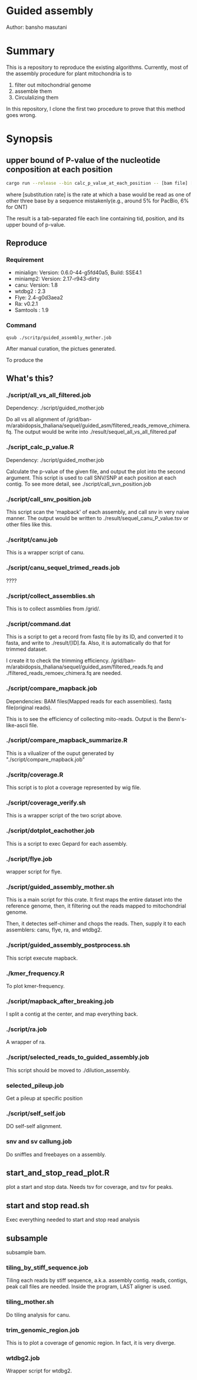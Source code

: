 # Guided assembly

Author: bansho masutani

# Summary

This is a repository to reproduce the existing algorithms.
Currently, most of the assembly procedure for plant mitochondria is to
1. filter out mitochondrial genome
2. assemble them
3. Circulalizing them

In this repository, I clone the first two procedure to
prove that this method goes wrong.


# Synopsis
## upper bound of P-value of the nucleotide conposition at each position
```bash
cargo run --release --bin calc_p_value_at_each_position -- [bam file] [substitution rate] > [tsv file]
```
where [substitution rate] is the rate at which a base would be read as one of other three base by a sequence mistakenly(e.g., around 5% for PacBio, 6% for ONT)

The result is a tab-separated file each line containing tid, position, and its upper bound of p-value.


## Reproduce

### Requirement

- minialign: Version: 0.6.0-44-g5fd40a5, Build: SSE4.1
- miniamp2: Version: 2.17-r943-dirty
- canu: Version: 1.8
- wtdbg2 : 2.3
- Flye: 2.4-g0d3aea2
- Ra: v0.2.1
- Samtools : 1.9

### Command

```
qsub ./scritp/guided_assembly_mother.job
```

After manual curation, the pictues generated.

To produce the 


## What's this?

### ./script/all_vs_all_filtered.job

Dependency: ./script/guided_mother.job

Do all vs all alignment of /grid/ban-m/arabidopsis_thaliana/sequel/guided_asm/filtered_reads_remove_chimera.fq.
The output would be write into ./result/sequel_all_vs_all_filtered.paf


### ./script_calc_p_value.R

Dependency: ./script/guided_mother.job

Calculate the p-value of the given file, and output the plot into the second argument.
This script is used to call SNV/SNP at each position at each contig.
To see more detail, see ./script/call_svn_position.job

### ./script/call_snv_position.job

This script scan the 'mapback' of each assembly, and call snv in very naive manner.
The output would be written to ./result/sequel_canu_P_value.tsv or other files like this.

### ./scritpt/canu.job

This is a wrapper script of canu.


### ./script/canu_sequel_trimed_reads.job


????

### ./script/collect_assemblies.sh

This is to collect assmblies from /grid/.

### ./script/command.dat

This is a script to get a record from fastq file by its ID, and converted it to fasta, and write to ./result/[ID].fa.
Also, it is automatically do that for trimmed dataset.

I create it to check the trimming efficiency. /grid/ban-m/arabidopsis_thaliana/sequel/guided_asm/filtered_reads.fq and ./filtered_reads_remoev_chimera.fq are needed.


### ./script/compare_mapback.job

Dependencies: BAM files(Mapped reads for each assemblies). fastq file(original reads).

This is to see the efficiency of collecting mito-reads. Output is the Benn's-like-ascii file.

### ./script/compare_mapback_summarize.R

This is a vilualizer of the ouput generated by "./script/compare_mapback.job"

### ./scritp/coverage.R

This script is to plot a coverage represented by wig file.

### ./script/coverage_verify.sh

This is a wrapper script of the two script above.


### ./script/dotplot_eachother.job

This is a script to exec Gepard for each assembly.


### ./script/flye.job
wrapper script for flye.


### ./script/guided_assembly_mother.sh

This is a main script for this crate.
It first maps the entire dataset into the reference genome, then, it filtering out the reads mapped to mitochondrial genome.

Then, it detectes self-chimer and chops the reads. Then, supply it to each assemblers: canu, flye, ra, and wtdbg2.

### ./script/guided_assembly_postprocess.sh

This script execute mapback.

### ./kmer_frequency.R

To plot kmer-frequency.

### ./script/mapback_after_breaking.job

I split a contig at the center, and map everything back.


### ./script/ra.job

A wrapper of ra.

### ./script/selected_reads_to_guided_assembly.job

This script should be moved to ./dilution_assembly.

### selected_pileup.job

Get a pileup at specific position


### ./script/self_self.job

DO self-self alignment.

### snv and sv callung.job

Do sniffles and freebayes on a assembly.

## start_and_stop_read_plot.R

plot a start and stop data. Needs tsv for coverage, and tsv for peaks.

## start and stop read.sh

Exec everything needed to start and stop read analysis

## subsample

subsample bam.


### tiling_by_stiff_sequence.job

Tiling each reads by stiff sequence, a.k.a. assembly contig.
reads, contigs, peak call files are needed. Inside the program, LAST aligner is used.

### tiling_mother.sh

Do tiling analysis for canu.

### trim_genomic_region.job

This is to plot a coverage of genomic region. In fact, it is very diverge.

### wtdbg2.job

Wrapper script for wtdbg2.









